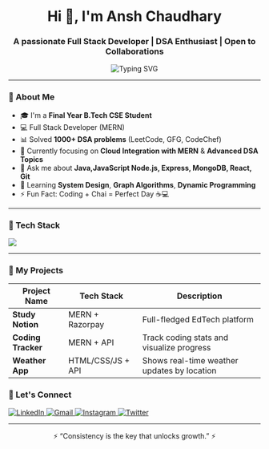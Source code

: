 <h1 align="center">Hi 👋, I'm Ansh Chaudhary</h1>
<h3 align="center">A passionate Full Stack Developer | DSA Enthusiast | Open to Collaborations</h3>

<p align="center">
  <img src="https://readme-typing-svg.demolab.com?font=Fira+Code&pause=1000&color=00F7D2&center=true&vCenter=true&width=435&lines=Full+Stack+Web+Developer;MERN+Stack+Enthusiast;1000%2B+Coding+Problems+Solved;Always+Learning+Something+New" alt="Typing SVG" />
</p>

---

### 🚀 About Me

- 🎓 I'm a **Final Year B.Tech CSE Student**
- 💻 Full Stack Developer (MERN)
- 📊 Solved **1000+ DSA problems** (LeetCode, GFG, CodeChef)
- 🌱 Currently focusing on **Cloud Integration with MERN** & **Advanced DSA Topics**
- 💬 Ask me about **Java,JavaScript Node.js, Express, MongoDB, React, Git**
- 🧠 Learning **System Design**, **Graph Algorithms**, **Dynamic Programming**
- ⚡ Fun Fact: Coding + Chai = Perfect Day ☕💻

---

### 🧰 Tech Stack

<p align="left">
  <img src="https://skillicons.dev/icons?i=react,nodejs,express,mongodb,js,html,css,java,cpp,git,github,vscode" />
</p>

---

### 📌 My Projects

| Project Name     | Tech Stack              | Description                                   |
|------------------|-------------------------|-----------------------------------------------|
| **Study Notion** | MERN + Razorpay         | Full-fledged EdTech platform                  |
| **Coding Tracker** | MERN + API      | Track coding stats and visualize progress     |
| **Weather App**  | HTML/CSS/JS + API       | Shows real-time weather updates by location   |



### 🔗 Let's Connect


<p align="left">
  <a href="https://linkedin.com/in/anshchaudharyy" target="_blank">
    <img src="https://img.shields.io/badge/LinkedIn-blue?style=for-the-badge&logo=linkedin" alt="LinkedIn"/>
  </a>
  
  <a href="mailto:akshitchaudhary5911@gmail.com" target="_blank">
    <img src="https://img.shields.io/badge/Gmail-red?style=for-the-badge&logo=gmail&logoColor=white" alt="Gmail"/>
  </a>

  <a href="https://www.instagram.com/__akshitchaudhary/" target="_blank">
    <img src="https://img.shields.io/badge/Instagram-E4405F?style=for-the-badge&logo=instagram&logoColor=white" alt="Instagram"/>
  </a>

  <a href="https://x.com/solly55339" target="_blank">
    <img src="https://img.shields.io/badge/Twitter-%231DA1F2.svg?style=for-the-badge&logo=twitter&logoColor=white" alt="Twitter"/>
  </a>
</p>

---

<p align="center">⚡ “Consistency is the key that unlocks growth.” ⚡</p>
